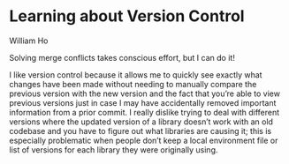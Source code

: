 # Learning about Version Control

William Ho

Solving merge conflicts takes conscious effort, but I can do it!

I like version control because it allows me to quickly see exactly what changes have been made without needing to manually compare the previous version with the new version and the fact that you’re able to view previous versions just in case I may have accidentally removed important information from a prior commit. I really dislike trying to deal with different versions where the updated version of a library doesn’t work with an old codebase and you have to figure out what libraries are causing it; this is especially problematic when people don’t keep a local environment file or list of versions for each library they were originally using.